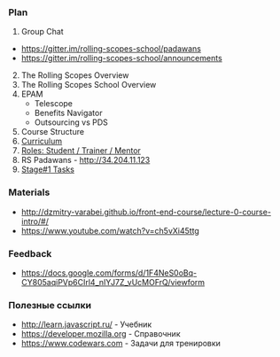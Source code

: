 ### Plan
1. Group Chat
  * https://gitter.im/rolling-scopes-school/padawans
  * https://gitter.im/rolling-scopes-school/announcements
2. The Rolling Scopes Overview
3. The Rolling Scopes School Overview
4. EPAM
   * Telescope
   * Benefits Navigator
   * Outsourcing vs PDS
5. Course Structure
6. [Curriculum](https://docs.google.com/spreadsheets/d/1oM2O8DtjC0HodB3j7hcIResaWBw8P18tXkOl1ymelvE/edit#gid=0)
7. [Roles: Student / Trainer / Mentor](https://docs.google.com/document/d/1LdruvgRWuLEkCald2lrNlgIdDCzImYa3fe6IxVblBnI/edit)
8. RS Padawans - http://34.204.11.123
9. [Stage#1 Tasks](https://github.com/rolling-scopes-school/tasks)   

### Materials
* http://dzmitry-varabei.github.io/front-end-course/lecture-0-course-intro/#/
* https://www.youtube.com/watch?v=ch5vXi45ttg

### Feedback
* https://docs.google.com/forms/d/1F4NeS0oBq-CY805aqiPVp6CIrl4_nIYJ7Z_vUcMOFrQ/viewform

### Полезные ссылки
  * http://learn.javascript.ru/ - Учебник
  * https://developer.mozilla.org - Справочник
  * https://www.codewars.com - Задачи для тренировки 
